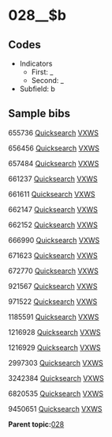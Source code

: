 # 028\_\_$b

## Codes

-   Indicators
    -   First: \_
    -   Second: \_
-   Subfield: b

## Sample bibs

655736 [Quicksearch](https://search.library.yale.edu/catalog/655736) [VXWS](http://prodorbis.library.yale.edu:7014/vxws/GetHoldingsService?bibId=655736)

656456 [Quicksearch](https://search.library.yale.edu/catalog/656456) [VXWS](http://prodorbis.library.yale.edu:7014/vxws/GetHoldingsService?bibId=656456)

657484 [Quicksearch](https://search.library.yale.edu/catalog/657484) [VXWS](http://prodorbis.library.yale.edu:7014/vxws/GetHoldingsService?bibId=657484)

661237 [Quicksearch](https://search.library.yale.edu/catalog/661237) [VXWS](http://prodorbis.library.yale.edu:7014/vxws/GetHoldingsService?bibId=661237)

661611 [Quicksearch](https://search.library.yale.edu/catalog/661611) [VXWS](http://prodorbis.library.yale.edu:7014/vxws/GetHoldingsService?bibId=661611)

662147 [Quicksearch](https://search.library.yale.edu/catalog/662147) [VXWS](http://prodorbis.library.yale.edu:7014/vxws/GetHoldingsService?bibId=662147)

662152 [Quicksearch](https://search.library.yale.edu/catalog/662152) [VXWS](http://prodorbis.library.yale.edu:7014/vxws/GetHoldingsService?bibId=662152)

666990 [Quicksearch](https://search.library.yale.edu/catalog/666990) [VXWS](http://prodorbis.library.yale.edu:7014/vxws/GetHoldingsService?bibId=666990)

671623 [Quicksearch](https://search.library.yale.edu/catalog/671623) [VXWS](http://prodorbis.library.yale.edu:7014/vxws/GetHoldingsService?bibId=671623)

672770 [Quicksearch](https://search.library.yale.edu/catalog/672770) [VXWS](http://prodorbis.library.yale.edu:7014/vxws/GetHoldingsService?bibId=672770)

921567 [Quicksearch](https://search.library.yale.edu/catalog/921567) [VXWS](http://prodorbis.library.yale.edu:7014/vxws/GetHoldingsService?bibId=921567)

971522 [Quicksearch](https://search.library.yale.edu/catalog/971522) [VXWS](http://prodorbis.library.yale.edu:7014/vxws/GetHoldingsService?bibId=971522)

1185591 [Quicksearch](https://search.library.yale.edu/catalog/1185591) [VXWS](http://prodorbis.library.yale.edu:7014/vxws/GetHoldingsService?bibId=1185591)

1216928 [Quicksearch](https://search.library.yale.edu/catalog/1216928) [VXWS](http://prodorbis.library.yale.edu:7014/vxws/GetHoldingsService?bibId=1216928)

1216929 [Quicksearch](https://search.library.yale.edu/catalog/1216929) [VXWS](http://prodorbis.library.yale.edu:7014/vxws/GetHoldingsService?bibId=1216929)

2997303 [Quicksearch](https://search.library.yale.edu/catalog/2997303) [VXWS](http://prodorbis.library.yale.edu:7014/vxws/GetHoldingsService?bibId=2997303)

3242384 [Quicksearch](https://search.library.yale.edu/catalog/3242384) [VXWS](http://prodorbis.library.yale.edu:7014/vxws/GetHoldingsService?bibId=3242384)

6820535 [Quicksearch](https://search.library.yale.edu/catalog/6820535) [VXWS](http://prodorbis.library.yale.edu:7014/vxws/GetHoldingsService?bibId=6820535)

9450651 [Quicksearch](https://search.library.yale.edu/catalog/9450651) [VXWS](http://prodorbis.library.yale.edu:7014/vxws/GetHoldingsService?bibId=9450651)

**Parent topic:**[028](../../tags/028/028.md)

